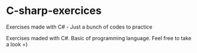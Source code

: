 # C-sharp-exercices
Exercises made with C# - Just a bunch of codes to practice

Exercises maded with C#. Basic of programming language. Feel free to take a look =) 
